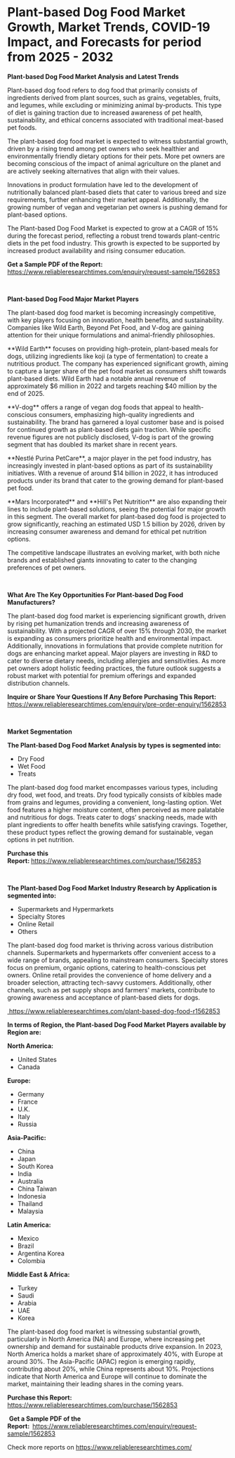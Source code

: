 <p><h1>Plant-based Dog Food Market Growth, Market Trends, COVID-19 Impact, and Forecasts for period from 2025 - 2032</h1></p><p><strong>Plant-based Dog Food Market Analysis and Latest Trends</strong></p>
<p><p>Plant-based dog food refers to dog food that primarily consists of ingredients derived from plant sources, such as grains, vegetables, fruits, and legumes, while excluding or minimizing animal by-products. This type of diet is gaining traction due to increased awareness of pet health, sustainability, and ethical concerns associated with traditional meat-based pet foods. </p><p>The plant-based dog food market is expected to witness substantial growth, driven by a rising trend among pet owners who seek healthier and environmentally friendly dietary options for their pets. More pet owners are becoming conscious of the impact of animal agriculture on the planet and are actively seeking alternatives that align with their values. </p><p>Innovations in product formulation have led to the development of nutritionally balanced plant-based diets that cater to various breed and size requirements, further enhancing their market appeal. Additionally, the growing number of vegan and vegetarian pet owners is pushing demand for plant-based options. </p><p>The Plant-based Dog Food Market is expected to grow at a CAGR of 15% during the forecast period, reflecting a robust trend towards plant-centric diets in the pet food industry. This growth is expected to be supported by increased product availability and rising consumer education.</p></p>
<p><strong>Get a Sample PDF of the Report:&nbsp;</strong> <a href="https://www.reliableresearchtimes.com/enquiry/request-sample/1562853?utm_campaign=3322&utm_medium=2&utm_source=Github&utm_content=ia&utm_term=02042025&utm_id=plant-based-dog-food">https://www.reliableresearchtimes.com/enquiry/request-sample/1562853</a></p>
<p>&nbsp;</p>
<p><strong>Plant-based Dog Food Major Market Players</strong></p>
<p><p>The plant-based dog food market is becoming increasingly competitive, with key players focusing on innovation, health benefits, and sustainability. Companies like Wild Earth, Beyond Pet Food, and V-dog are gaining attention for their unique formulations and animal-friendly philosophies.</p><p>**Wild Earth** focuses on providing high-protein, plant-based meals for dogs, utilizing ingredients like koji (a type of fermentation) to create a nutritious product. The company has experienced significant growth, aiming to capture a larger share of the pet food market as consumers shift towards plant-based diets. Wild Earth had a notable annual revenue of approximately $6 million in 2022 and targets reaching $40 million by the end of 2025.</p><p>**V-dog** offers a range of vegan dog foods that appeal to health-conscious consumers, emphasizing high-quality ingredients and sustainability. The brand has garnered a loyal customer base and is poised for continued growth as plant-based diets gain traction. While specific revenue figures are not publicly disclosed, V-dog is part of the growing segment that has doubled its market share in recent years.</p><p>**Nestlé Purina PetCare**, a major player in the pet food industry, has increasingly invested in plant-based options as part of its sustainability initiatives. With a revenue of around $14 billion in 2022, it has introduced products under its brand that cater to the growing demand for plant-based pet food.</p><p>**Mars Incorporated** and **Hill's Pet Nutrition** are also expanding their lines to include plant-based solutions, seeing the potential for major growth in this segment. The overall market for plant-based dog food is projected to grow significantly, reaching an estimated USD 1.5 billion by 2026, driven by increasing consumer awareness and demand for ethical pet nutrition options. </p><p>The competitive landscape illustrates an evolving market, with both niche brands and established giants innovating to cater to the changing preferences of pet owners.</p></p>
<p>&nbsp;</p>
<p><strong>What Are The Key Opportunities For Plant-based Dog Food Manufacturers?</strong></p>
<p><p>The plant-based dog food market is experiencing significant growth, driven by rising pet humanization trends and increasing awareness of sustainability. With a projected CAGR of over 15% through 2030, the market is expanding as consumers prioritize health and environmental impact. Additionally, innovations in formulations that provide complete nutrition for dogs are enhancing market appeal. Major players are investing in R&D to cater to diverse dietary needs, including allergies and sensitivities. As more pet owners adopt holistic feeding practices, the future outlook suggests a robust market with potential for premium offerings and expanded distribution channels.</p></p>
<p><strong>Inquire or Share Your Questions If Any Before Purchasing This Report:</strong> <a href="https://www.reliableresearchtimes.com/enquiry/pre-order-enquiry/1562853?utm_campaign=3322&utm_medium=2&utm_source=Github&utm_content=ia&utm_term=02042025&utm_id=plant-based-dog-food">https://www.reliableresearchtimes.com/enquiry/pre-order-enquiry/1562853</a></p>
<p>&nbsp;</p>
<p><strong>Market Segmentation</strong></p>
<p><strong>The Plant-based Dog Food Market Analysis by types is segmented into:</strong></p>
<p><ul><li>Dry Food</li><li>Wet Food</li><li>Treats</li></ul></p>
<p><p>The plant-based dog food market encompasses various types, including dry food, wet food, and treats. Dry food typically consists of kibbles made from grains and legumes, providing a convenient, long-lasting option. Wet food features a higher moisture content, often perceived as more palatable and nutritious for dogs. Treats cater to dogs’ snacking needs, made with plant ingredients to offer health benefits while satisfying cravings. Together, these product types reflect the growing demand for sustainable, vegan options in pet nutrition.</p></p>
<p><strong>Purchase this Report:&nbsp;</strong><a href="https://www.reliableresearchtimes.com/purchase/1562853?utm_campaign=3322&utm_medium=2&utm_source=Github&utm_content=ia&utm_term=02042025&utm_id=plant-based-dog-food">https://www.reliableresearchtimes.com/purchase/1562853</a></p>
<p>&nbsp;</p>
<p><strong>The Plant-based Dog Food Market Industry Research by Application is segmented into:</strong></p>
<p><ul><li>Supermarkets and Hypermarkets</li><li>Specialty Stores</li><li>Online Retail</li><li>Others</li></ul></p>
<p><p>The plant-based dog food market is thriving across various distribution channels. Supermarkets and hypermarkets offer convenient access to a wide range of brands, appealing to mainstream consumers. Specialty stores focus on premium, organic options, catering to health-conscious pet owners. Online retail provides the convenience of home delivery and a broader selection, attracting tech-savvy customers. Additionally, other channels, such as pet supply shops and farmers' markets, contribute to growing awareness and acceptance of plant-based diets for dogs.</p></p>
<p><a href="https://www.reliableresearchtimes.com/plant-based-dog-food-r1562853?utm_campaign=3322&utm_medium=2&utm_source=Github&utm_content=ia&utm_term=02042025&utm_id=plant-based-dog-food">&nbsp;https://www.reliableresearchtimes.com/plant-based-dog-food-r1562853</a></p>
<p><strong>In terms of Region, the Plant-based Dog Food Market Players available by Region are:</strong></p>
<p>
    <p> <strong> North America: </strong>
        <ul>
            <li>United States</li>
            <li>Canada</li>
        </ul>
        </p> 
    <p> <strong> Europe: </strong>
        <ul>
            <li>Germany</li>
            <li>France</li>
            <li>U.K.</li>
            <li>Italy</li>
            <li>Russia</li>
        </ul>
        </p> 
    <p> <strong> Asia-Pacific: </strong>
        <ul>
            <li>China</li>
            <li>Japan</li>
            <li>South Korea</li>
            <li>India</li>
            <li>Australia</li>
            <li>China Taiwan</li>
            <li>Indonesia</li>
            <li>Thailand</li>
            <li>Malaysia</li>
        </ul>
        </p> 
    <p> <strong> Latin America: </strong>
        <ul>
            <li>Mexico</li>
            <li>Brazil</li>
            <li>Argentina Korea</li>
            <li>Colombia</li>
        </ul>
        </p> 
    <p> <strong> Middle East & Africa: </strong>
        <ul>
            <li>Turkey</li>
            <li>Saudi</li>
            <li>Arabia</li>
            <li>UAE</li>
            <li>Korea</li>
        </ul>
    </p>
    </p>
<p><p>The plant-based dog food market is witnessing substantial growth, particularly in North America (NA) and Europe, where increasing pet ownership and demand for sustainable products drive expansion. In 2023, North America holds a market share of approximately 40%, with Europe at around 30%. The Asia-Pacific (APAC) region is emerging rapidly, contributing about 20%, while China represents about 10%. Projections indicate that North America and Europe will continue to dominate the market, maintaining their leading shares in the coming years.</p></p>
<p><strong>Purchase this Report: </strong><a href="https://www.reliableresearchtimes.com/purchase/1562853?utm_campaign=3322&utm_medium=2&utm_source=Github&utm_content=ia&utm_term=02042025&utm_id=plant-based-dog-food">https://www.reliableresearchtimes.com/purchase/1562853</a></p>
<p>&nbsp;<strong>Get a Sample PDF of the Report:&nbsp;&nbsp;</strong><a href="https://www.reliableresearchtimes.com/enquiry/request-sample/1562853?utm_campaign=3322&utm_medium=2&utm_source=Github&utm_content=ia&utm_term=02042025&utm_id=plant-based-dog-food">https://www.reliableresearchtimes.com/enquiry/request-sample/1562853</a></p>
<p><strong></strong></p>
<p>Check more reports on <a href="https://www.reliableresearchtimes.com/?utm_campaign=3322&utm_medium=2&utm_source=Github&utm_content=ia&utm_term=02042025&utm_id=plant-based-dog-food">https://www.reliableresearchtimes.com/</a></p>